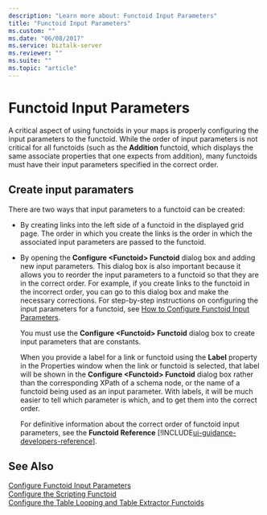 ```yaml
---
description: "Learn more about: Functoid Input Parameters"
title: "Functoid Input Parameters"
ms.custom: ""
ms.date: "06/08/2017"
ms.service: biztalk-server
ms.reviewer: ""
ms.suite: ""
ms.topic: "article"
---
```


# Functoid Input Parameters
A critical aspect of using functoids in your maps is properly configuring the input parameters to the functoid. While the order of input parameters is not critical for all functoids (such as the **Addition** functoid, which displays the same associate properties that one expects from addition), many functoids must have their input parameters specified in the correct order.  
  
## Create input paramaters
 There are two ways that input parameters to a functoid can be created:  
  
- By creating links into the left side of a functoid in the displayed grid page. The order in which you create the links is the order in which the associated input parameters are passed to the functoid.  
  
- By opening the **Configure \<Functoid\> Functoid** dialog box and adding new input parameters. This dialog box is also important because it allows you to reorder the input parameters to a functoid so that they are in the correct order. For example, if you create links to the functoid in the incorrect order, you can go to this dialog box and make the necessary corrections. For step-by-step instructions on configuring the input parameters for a functoid, see [How to Configure Functoid Input Parameters](../core/how-to-configure-functoid-input-parameters.md).  
  
  You must use the **Configure \<Functoid\> Functoid** dialog box to create input parameters that are constants.  
  
  When you provide a label for a link or functoid using the **Label** property in the Properties window when the link or functoid is selected, that label will be shown in the **Configure \<Functoid\> Functoid** dialog box rather than the corresponding XPath of a schema node, or the name of a functoid being used as an input parameter. With labels, it will be much easier to tell which parameter is which, and to get them into the correct order.  
  
  For definitive information about the correct order of functoid input parameters, see the **Functoid Reference** [!INCLUDE[ui-guidance-developers-reference](../includes/ui-guidance-developers-reference.md)].
  
## See Also  
 [Configure Functoid Input Parameters](../core/how-to-configure-functoid-input-parameters.md)   
 [Configure the Scripting Functoid](../core/how-to-configure-the-scripting-functoid.md)   
 [Configure the Table Looping and Table Extractor Functoids](../core/how-to-configure-the-table-looping-and-table-extractor-functoids.md)
